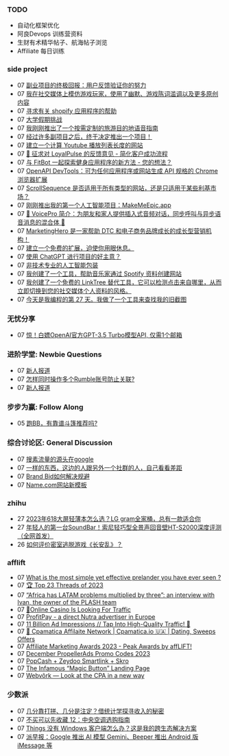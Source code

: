 ### TODO
-  自动化框架优化
-  阿良Devops 训练营资料
-  生财有术精华帖子、航海帖子浏览
-  Affiliate 每日训练

### side project
<!-- sideproject:START -->
-  07 [副业项目的终极回报：用户反馈验证你的努力](https://www.reddit.com/r/SideProject/comments/18cvwn9/the_ultimate_reward_of_side_projects_user/)
-  07 [我在社交媒体上模仿游戏玩家，使用了幽默、游戏陈词滥调以及更多原创内容](https://www.reddit.com/r/SideProject/comments/18cv0br/i_made_a_social_media_parody_for_gamers_using/)
-  07 [寻求有关 shopify 应用程序的帮助](https://www.reddit.com/r/SideProject/comments/18cupna/looking_for_help_on_shopify_app/)
-  07 [大学假期挑战](https://www.reddit.com/r/SideProject/comments/18cu4ol/uni_break_challenge/)
-  07 [我刚刚推出了一个按需定制的旅游目的地语音指南](https://www.reddit.com/r/SideProject/comments/18ctsgg/i_just_launched_an_ondemand_audio_guide_for/)
-  07 [经过许多副项目之后，终于决定推出一个项目！](https://www.producthunt.com/posts/qassist)
-  07 [建立一个计算 Youtube 播放列表长度的网站](https://www.reddit.com/r/SideProject/comments/18cth9f/built_a_website_to_calculate_youtube_playlist/)
-  07 [🚀 征求对 LoyalPulse 的反馈意见 - 简化客户成功流程](https://www.reddit.com/r/SideProject/comments/18ct3xs/seeking_feedback_on_loyalpulse_simplifying/)
-  07 [与 FitBot 一起探索健身应用程序的新方法 - 您的想法？](https://old.reddit.com/r/SideProject/comments/18ct12r/exploring_a_new_approach_to_fitness_apps_with/)
-  07 [OpenAPI DevTools：可为任何应用程序或网站生成 API 规格的 Chrome 浏览器扩展](https://github.com/AndrewWalsh/openapi-devtools)
-  07 [ScrollSequence 是否适用于所有类型的网站，还是只适用于某些利基市场？](https://scrollsequence.com/)
-  07 [刚刚推出我的第一个人工智能项目：MakeMeEpic.app](https://www.reddit.com/r/SideProject/comments/18cr2qi/just_launched_my_first_ai_project_makemeepicapp/)
-  07 [🚀 VoicePro 简介：为朋友和家人提供插入式音频对话，同步呼叫与异步语音消息的混合体 🚀](https://www.reddit.com/r/SideProject/comments/18cpzpo/introducing_voicepro_dropin_audio_conversations/)
-  07 [MarketingHero 是一家帮助 DTC 和电子商务品牌成长的成长型营销机构！](https://www.reddit.com/r/SideProject/comments/18cmfqo/marketinghero_a_growth_marketing_agency_which/)
-  07 [建立一个免费的扩展，迫使你用眼休息。](https://old.reddit.com/r/SideProject/comments/18cobkb/built_a_free_extension_that_forces_you_to_take/)
-  07 [使用 ChatGPT 进行项目的好主意？](https://old.reddit.com/r/ChatGPTCoding/comments/18cmq8t/good_ideas_for_projects_with_chatgpt/)
-  07 [非技术专业的人工智能包装](https://www.reddit.com/r/SideProject/comments/18cmzxp/ai_wrappers_for_non_technical_majors/)
-  07 [我创建了一个工具，帮助音乐家通过 Spotify 资料创建网站](https://old.reddit.com/r/SideProject/comments/18cln4g/i_built_a_tool_to_help_musicians_create_a_website/)
-  07 [我创建了一个免费的 LinkTree 替代工具，它可以检测点击来自哪里，从而立即切换到您的社交媒体个人资料的风格。](https://www.reddit.com/r/SideProject/comments/18cljw6/i_built_a_free_linktree_alternative_that_detects/)
-  07 [今天是我编程的第 27 天。我做了一个工具来查找我的旧截图](https://www.reddit.com/r/SideProject/comments/18cjmgb/today_is_my_27th_day_of_programming_i_made_a_tool/)<!-- sideproject:END -->


### 无忧分享
<!-- ruyo:START -->
-  07 [惊！白嫖OpenAI官方GPT-3.5 Turbo模型API, 仅需1个邮箱](https://51.ruyo.net/18560.html)<!-- ruyo:END -->

### 进阶学堂: Newbie Questions
<!-- advertcn1:START -->
-  07 [新人报道](https://www.advertcn.com/thread-113220-1-1.html)
-  07 [怎样同时操作多个Rumble账号防止关联?](https://www.advertcn.com/thread-113216-1-1.html)
-  07 [新人报道](https://www.advertcn.com/thread-113210-1-1.html)<!-- advertcn1:END -->

### 步步为赢: Follow Along
<!-- advertcn2:START -->
-  05 [跑BB，有靠谱斗篷推荐吗?](https://www.advertcn.com/thread-113193-1-1.html)<!-- advertcn2:END -->

### 综合讨论区: General Discussion
<!-- advertcn3:START -->
-  07 [搜素流量的源头在google](https://www.advertcn.com/thread-113218-1-1.html)
-  07 [一样的东西，这边的人跟另外一个社群的人，自己看看差距](https://www.advertcn.com/thread-113217-1-1.html)
-  07 [Brand Bid如何解决规避](https://www.advertcn.com/thread-113212-1-1.html)
-  07 [Name.com网站新模板](https://www.advertcn.com/thread-113209-1-1.html)<!-- advertcn3:END -->


### zhihu
<!-- zhihu:START -->
-  27 [2023年618大屏轻薄本怎么选？LG gram全家桶，总有一款适合你](http://zhuanlan.zhihu.com/p/632641888?utm_campaign=rss&utm_medium=rss&utm_source=rss&utm_content=title)
-  27 [年轻人的第一台SoundBar！索尼轻巧型全景声回音壁HT-S2000深度评测（全网首发）](http://zhuanlan.zhihu.com/p/630990296?utm_campaign=rss&utm_medium=rss&utm_source=rss&utm_content=title)
-  26 [如何评价密室逃脱游戏《长安乱》？](http://www.zhihu.com/question/563950552/answer/3045961312?utm_campaign=rss&utm_medium=rss&utm_source=rss&utm_content=title)<!-- zhihu:END -->

### afflift
<!-- afflift:START -->
-  07 [What is the most simple yet effective prelander you have ever seen ?](https://afflift.com/f/threads/what-is-the-most-simple-yet-effective-prelander-you-have-ever-seen.12210/)
-  07 [🏆 Top 23 Threads of 2023](https://afflift.com/f/threads/%F0%9F%8F%86-top-23-threads-of-2023.12206/)
-  07 [“Africa has LATAM problems multiplied by three”: an interview with Ivan, the owner of the PLASH team](https://afflift.com/f/threads/%E2%80%9Cafrica-has-latam-problems-multiplied-by-three%E2%80%9D-an-interview-with-ivan-the-owner-of-the-plash-team.12215/)
-  07 [📣Online Casino Is Looking For Traffic](https://afflift.com/f/threads/%F0%9F%93%A3online-casino-is-looking-for-traffic.12212/)
-  07 [ProfitPay - a direct Nutra advertiser in Europe](https://afflift.com/f/threads/profitpay-a-direct-nutra-advertiser-in-europe.12201/)
-  07 [11 Billion Ad Impressions // Tap Into High-Quality Traffic! 💸](https://afflift.com/f/threads/11-billion-ad-impressions-tap-into-high-quality-traffic-%F0%9F%92%B8.12214/)
-  07 [💸 Cpamatica Affilaite Network | Cpamatica.io 🇺🇦 | Dating, Sweeps Offers](https://afflift.com/f/threads/%F0%9F%92%B8-cpamatica-affilaite-network-cpamatica-io-%F0%9F%87%BA%F0%9F%87%A6-dating-sweeps-offers.8489/)
-  07 [Affiliate Marketing Awards 2023 - Peak Awards by affLIFT!](https://afflift.com/f/threads/affiliate-marketing-awards-2023-peak-awards-by-afflift.12031/)
-  07 [December PropellerAds Promo Codes 2023](https://afflift.com/f/threads/december-propellerads-promo-codes-2023.12195/)
-  07 [PopCash + Zeydoo Smartlink + Skro](https://afflift.com/f/threads/popcash-zeydoo-smartlink-skro.12158/)
-  07 [The Infamous “Magic Button” Landing Page](https://afflift.com/f/threads/the-infamous-%E2%80%9Cmagic-button%E2%80%9D-landing-page.12213/)
-  07 [Webvõrk — Look at the CPA in a new way](https://afflift.com/f/threads/webv%C3%B5rk-%E2%80%94-look-at-the-cpa-in-a-new-way.2820/)<!-- afflift:END -->

### 少数派
<!-- sspai:START -->
-  07 [几分靠打拼、几分是注定？借统计学探寻收入的秘密](https://sspai.com/post/84836)
-  07 [不买可以先收藏 12：中央空调选购指南](https://sspai.com/post/84782)
-  07 [Things 没有 Windows 客户端怎么办？这是我的跨生态解决方案](https://sspai.com/post/84834)
-  07 [派早报：Google 推出 AI 模型 Gemini、Beeper 推出 Android 版 iMessage 等](https://sspai.com/post/84900)<!-- sspai:END -->
